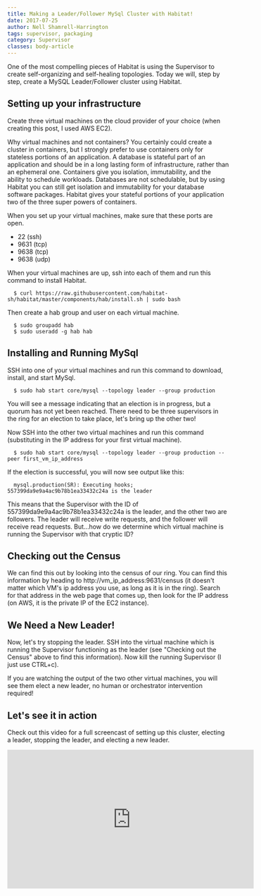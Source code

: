 ```yaml
---
title: Making a Leader/Follower MySql Cluster with Habitat!
date: 2017-07-25
author: Nell Shamrell-Harrington
tags: supervisor, packaging
category: Supervisor
classes: body-article
---
```


One of the most compelling pieces of Habitat is using the Supervisor to create self-organizing and self-healing topologies.  Today we will, step by step, create a MySQL Leader/Follower cluster using Habitat.

## Setting up your infrastructure

Create three virtual machines on the cloud provider of your choice (when creating this post, I used AWS EC2).

Why virtual machines and not containers?  You certainly could create a cluster in containers, but I strongly prefer to use containers only for stateless portions of an application.  A database is stateful part of an application and should be in a long lasting form of infrastructure, rather than an ephemeral one.  Containers give you isolation, immutability, and the ability to schedule workloads.  Databases are not schedulable, but by using Habitat you can still get isolation and immutability for your database software packages.  Habitat gives your stateful portions of your application two of the three super powers of containers.

When you set up your virtual machines, make sure that these ports are open.

* 22 (ssh)
* 9631 (tcp)
* 9638 (tcp)
* 9638 (udp)

When your virtual machines are up, ssh into each of them and run this command to install Habitat.

```console
  $ curl https://raw.githubusercontent.com/habitat-sh/habitat/master/components/hab/install.sh | sudo bash
```

Then create a hab group and user on each virtual machine.

```console
  $ sudo groupadd hab
  $ sudo useradd -g hab hab
```

## Installing and Running MySql

SSH into one of your virtual machines and run this command to download, install, and start MySql.

```console
  $ sudo hab start core/mysql --topology leader --group production
```

You will see a message indicating that an election is in progress, but a quorum has not yet been reached.  There need to be three supervisors in the ring for an election to take place, let's bring up the other two!

Now SSH into the other two virtual machines and run this command (substituting in the IP address for your first virtual machine).

```console
  $ sudo hab start core/mysql --topology leader --group production --peer first_vm_ip_address
```

If the election is successful, you will now see output like this:

```console
  mysql.production(SR): Executing hooks; 557399da9e9a4ac9b78b1ea33432c24a is the leader
```

This means that the Supervisor with the ID of 557399da9e9a4ac9b78b1ea33432c24a is the leader, and the other two are followers.  The leader will receive write requests, and the follower will receive read requests.  But...how do we determine which virtual machine is running the Supervisor with that cryptic ID?

## Checking out the Census

We can find this out by looking into the census of our ring.  You can find this information by heading to http://vm_ip_address:9631/census (it doesn't matter which VM's ip address you use, as long as it is in the ring).  Search for that address in the web page that comes up, then look for the IP address (on AWS, it is the private IP of the EC2 instance).

## We Need a New Leader!

Now, let's try stopping the leader.  SSH into the virtual machine which is running the Supervisor functioning as the leader (see "Checking out the Census" above to find this information).  Now kill the running Supervisor (I just use CTRL+c).

If you are watching the output of the two other virtual machines, you will see them elect a new leader, no human or orchestrator intervention required!

## Let's see it in action

Check out this video for a full screencast of setting up this cluster, electing a leader, stopping the leader, and electing a new leader.

<iframe width="560" height="315" src="https://www.youtube.com/embed/LKxElvaROFI" frameborder="0" allowfullscreen></iframe>
